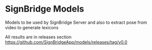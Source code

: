 # SignBridge Models

Models to be used by SignBridge Server and also to extract pose from video to generate lexicons

All results are in releases section https://github.com/SignBridgeApp/models/releases/tag/v0.0
